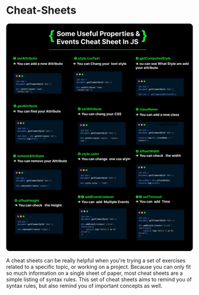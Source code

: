 # Cheat-Sheets

<p align="center">
  <img src="Cheatsheet.png">
</p>

A cheat sheets can be really helpful when you're trying a set of exercises related to a specific topic, or working on a project.
Because you can only fit so much information on a single sheet of paper, most cheat sheets are a simple listing of syntax rules.
This set of cheat sheets aims to remind you of syntax rules, but also remind you of important concepts as well.
